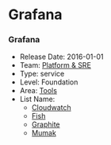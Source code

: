 # Grafana
### Grafana
* Release Date: 2016-01-01
* Team: [Platform & SRE](../teams/platform.md)
* Type: service
* Level: Foundation
* Area: [Tools](../areas/tools.png)
* List Name:
  * [Cloudwatch](cloudwatch.md)
  * [Fish](fish.md)
  * [Graphite](graphite.md)
  * [Mumak](mumak.md)
